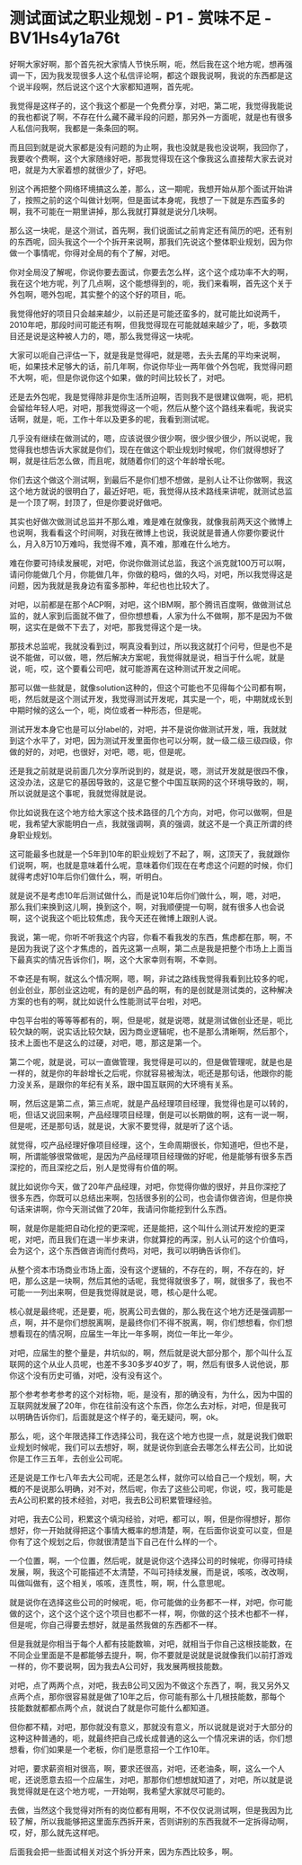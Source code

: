# 测试面试之职业规划 - P1 - 赏味不足 - BV1Hs4y1a76t

好啊大家好啊，那个首先祝大家情人节快乐啊，呃，然后我在这个地方呢，想再强调一下，因为我发现很多人这个私信评论啊，都这个跟我说啊，我说的东西都是这个说半段啊，然后说这个这个大家都知道啊，首先呢。

我觉得是这样子的，这个我这个都是一个免费分享，对吧，第二呢，我觉得我能说的我也都说了啊，不存在什么藏不藏半段的问题，那另外一方面呢，就是也有很多人私信问我啊，我都是一条条回的啊。

而且回到就是说大家都是没有问题的为止啊，我也没就是我也没说啊，我回你了，我要收个费啊，这个大家随缘好吧，那我觉得现在这个像我这么直接帮大家去说对吧，就是为大家着想的就很少了，好吧。

别这个再把整个网络环境搞这么差，那么，这一期呢，我想开始从那个面试开始讲了，按照之前的这个叫做计划啊，但是面试本身呢，我想了一下就是东西蛮多的啊，我不可能在一期里讲掉，那么我就打算就是说分几块啊。

那么这一块呢，是这个测试，首先啊，我们说面试之前肯定还有简历的吧，还有别的东西呢，回头我这个一个个拆开来说啊，那我们先说这个整体职业规划，因为你做一个事情呢，你得对全局的有个了解，对吧。

你对全局没了解呢，你说你要去面试，你要去怎么样，这个这个成功率不大的啊，我在这个地方呢，列了几点啊，这个能想得到的，呃，我们来看啊，首先这个关于外包啊，嗯外包呢，其实整个的这个好的项目，呃。

我觉得他好的项目只会越来越少，以前还是可能还蛮多的，就可能比如说两千，2010年吧，那段时间可能还有啊，但我觉得现在可能就越来越少了，呃，多数项目还是说是这种被人力的，嗯，那么我觉得这一块呢。

大家可以呃自己评估一下，就是我是觉得吧，就是嗯，去头去尾的平均来说啊，呃，如果技术足够大的话，前几年啊，你说你毕业一两年做个外包呢，我觉得问题不大啊，呃，但是你说你这个如果，做的时间比较长了，对吧。

还是去外包呢，我是觉得除非是你生活所迫啊，否则我不是很建议做啊，呃，把机会留给年轻人吧，对吧，那我觉得这一个呃，然后从整个这个路线来看呢，我说实话啊，就是，呃，工作十年以及更多的呢，我看到测试呢。

几乎没有继续在做测试的，嗯，应该说很少很少啊，很少很少很少，所以说呢，我觉得我也想告诉大家就是你们，现在在做这个职业规划时候呢，你们就得想好了啊，就是往后怎么做，而且呢，就随着你们的这个年龄增长呢。

你们去这个做这个测试啊，到最后不是你们想不想做，是别人让不让你做啊，我这这个地方就说的很明白了，最近好吧，呃，我觉得从技术路线来讲呢，就测试总监是一个顶了啊，封顶了，但是你要说好做吧。

其实也好做次做测试总监并不那么难，难是难在就像我，就像我前两天这个微博上也说啊，我看看这个时间啊，对我在微博上也说，我说就是普通人你要你要说什么，月入8万10万难吗，我觉得不难，真不难，那难在什么地方。

难在你要可持续发展呢，对吧，你说你做测试总监，我这个派克就100万可以啊，请问你能做几个月，你能做几年，你做的稳吗，做的久吗，对吧，所以我觉得这是问题，因为我就是我身边有蛮多那种，年纪也也比较大了。

对吧，以前都是在那个ACP啊，对吧，这个IBM啊，那个腾讯百度啊，做做测试总监的，就人家到后面就不做了，但你想想看，人家为什么不做啊，那不是因为不做啊，这实在是做不下去了，对吧，那我觉得这个是一块。

那技术总监呢，我就没看到过，啊真没看到过，所以我这就打个问号，但是也不是说不能做，可以做，嗯，然后解决方案呢，我觉得就是说，相当于什么呢，就是说，呃，哎，这个要看公司吧，就可能游离在这种测试开发之间呢。

那可以做一些就是，就像solution这种的，但这个可能也不见得每个公司都有啊，呃，然后就是这个测试开发，我觉得测试开发呢，其实是一个，呃，中期就成长到中期时候的这么一个，呃，岗位或者一种形态，但是呢。

测试开发本身它也是可以分label的，对吧，并不是说你做测试开发，哦，我就就到这个水平了，对吧，因为测试开发里面你也可以分啊，就一级二级三级四级，你做的好的，对吧，也很好，对吧，嗯，呃，但是呢。

还是我之前就是说前面几次分享所说到的，就是说，嗯，测试开发就是很四不像，这没办法，这是它的基因导致的，这是它整个中国互联网的这个环境导致的，啊，所以说就是这个事呢，我就觉得就是说。

你比如说我在这个地方给大家这个技术路径的几个方向，对吧，你可以做啊，但是呢，我希望大家能明白一点，我就强调啊，真的强调，就这不是一个真正所谓的终身职业规划。

这可能最多也就是一个5年到10年的职业规划了不起了，啊，这顶天了，我就跟你们说啊，啊，也就是意味着什么呢，意味着你们现在在考虑这个问题的时候，你们就得考虑好10年后你们做什么，啊，听明白。

就是说不是考虑10年后测试做什么，而是说10年后你们做什么，啊，嗯，对吧，那么我们来换到这儿啊，换到这个，啊，对我顺便提一句啊，就有很多人也会说啊，这个说我这个呃比较焦虑，我今天还在微博上跟别人说。

我说，第一呢，你听不听我这个内容，你看不看我发的东西，焦虑都在那，啊，不是因为我说了这个才焦虑的，首先这第一点啊，第二点是我是把整个市场上上面当下最真实的情况告诉你们，啊，这个大家幸则有啊，不幸则。

不幸还是有啊，就这么个情况啊，嗯，啊，非试之路线我觉得我看到比较多的呢，创业创业，那创业这边呢，有的是创产品的啊，有的是创就是测试类的，这种解决方案的也有的啊，就比如说什么性能测试平台啦，对吧。

中包平台啦的等等等都有的，啊，但是呢，就是说嗯，就是测试做创业还是，呃比较欠缺的啊，说实话比较欠缺，因为商业逻辑呢，也不是那么清晰啊，然后那个，技术上面也不是这么的过硬，对吧，嗯，那这是第一个。

第二个呢，就是说，可以一直做管理，我觉得是可以的，但是做管理呢，就是也是一样的，就是你的年龄增长之后呢，你就容易被淘汰，呃还是那句话，他跟你的能力没关系，是跟你的年纪有关系，跟中国互联网的大环境有关系。

啊，然后这是第二点，第三点呢，就是产品经理项目经理，我觉得也是可以转的，呃，但话又说回来啊，产品经理项目经理，倒是可以长期做的啊，这有一说一啊，但是呢，还是那句话，就是说，大家不要觉得，就是听了这个话。

就觉得，哎产品经理好像项目经理，这个，生命周期很长，你知道吧，但也不是，啊，所谓能够很常做呢，是因为产品经理项目经理做的好呢，他是能够有很多东西深挖的，而且深挖之后，别人是觉得有价值的啊。

就比如说你今天，做了20年产品经理，对吧，你觉得你做的很好，并且你深挖了很多东西，你既可以总结出来啊，包括很多别的公司，也会请你做咨询，但是你换句话来讲啊，你今天测试做了20年，我请问你能挖到什么东西。

啊，就是你是能把自动化挖的更深呢，还是能把，这个叫什么测试开发挖的更深呢，对吧，而且我们在退一半步来讲，你就算挖的再深，别人认可的这个价值吗，会为这个，这个东西做咨询而付费吗，对吧，我可以明确告诉你们。

从整个资本市场商业市场上面，没有这个逻辑的，不存在的，啊，不存在的，好吧，那么这是一块啊，然后其他的话呢，我觉得就很多了，啊，就很多了，我也不可能一一列出来啊，但是我觉得就是说，嗯，核心是什么呢。

核心就是最终呢，还是要，呃，脱离公司去做的，那么我在这个地方还是强调那一点，啊，并不是你们想脱离啊，是最终你们不得不脱离，啊，你们想想看，你们想想看现在的情况啊，应届生一年比一年多啊，岗位一年比一年少。

对吧，应届生的整个量是，井坑似的，啊，然后就是说大部分那个，那个叫什么互联网的这个从业人员呢，也差不多30多岁40岁了，啊，然后有很多人说他说，那你这个没有历史可循，对吧，没有没有这个。

那个参考参考参考的这个对标物，呃，是没有，那的确没有，为什么，因为中国的互联网就发展了20年，你在往前没有这个东西，你怎么去对标，对吧，但是我可以明确告诉你们，后面就是这个样子的，毫无疑问，啊，ok。

那么，呃，这个年限选择工作选择公司，我在这个地方也提一点，就是说我们做职业规划时候呢，我们可以去想好，啊，就是说你到底会去哪怎么样去公司，比如说你是工作三五年，去创业公司呢。

还是说是工作七八年去大公司呢，还是怎么样，就你可以给自己一个规划，啊，大概的不是说那么明确，对不对，然后呢，你去了这些公司呢，你说，哎，我可能是去A公司积累的技术经验，对吧，我去B公司积累管理经验。

对吧，我去C公司，积累这个填沟经验，对吧，都可以，啊，但是你得想好，那你想好，你一开始就得把这个事情大概率的想清楚，啊，在后面你说变可以变，但是你有了这个规划之后，你就很清楚当下自己在什么样的一个。

一个位置，啊，一个位置，然后呢，就是说你这个选择公司的时候呢，你得可持续发展，啊，我这个可能描述不太清楚，不叫可持续发展，而是说，咳咳，改改啊，叫做叫做有，这个相关，咳咳，连贯性，啊，啊，什么意思呢。

就是说你在选择这些公司的时候呢，呃，你可能做的业务都不一样，对吧，你可能做的这个，这个这个这个这个项目也都不一样，啊，你做的这个技术也都不一样，但是呢，你自己得要去想好，就是虽然我做的东西都不一样。

但是我就是你相当于每个人都有技能数嘛，对吧，就相当于你自己这根技能数，在不同企业里面是不是都能够去提升，啊，你不要就是说就是说就像我们以前打游戏一样的，你不要说啊，因为我去A公司好，我发展两根技能数。

对吧，点了两两个点，对吧，我去B公司又因为不做这个东西了，啊，我又另外又点两个点，那你很容易就是做了10年之后，你可能有那么十几根技能数，那每个技能数就都都点两个点，就说白了就是你可能什么都知道。

但你都不精，对吧，那你就没有意义，那就没有意义，所以说就是说对于大部分的这种这种普通的，呃，就最终把自己成长成普通的这么一个情况来讲的话，你们想想看，你们如果是一个老板，你们是愿意招一个工作10年。

对吧，要求薪资相对很高，啊，要求还很高，对吧，还老油条，啊，这么一个人呢，还说愿意去招一个应届生，对吧，那那你们想想就知道了，对吧，所以就是说我觉得就是在这个地方呢，一开始啊，我希望大家就尽可能的。

去做，当然这个我觉得对所有的岗位都有用啊，不不仅仅说测试啊，但是我因为比较了解，所以我能够把这里面东西拆开来，否则讲别的东西我就不一定拆得动啊，哎，好，那么就先这样吧。

后面我会把一些面试相关对这个拆分开来，因为东西比较多，啊。